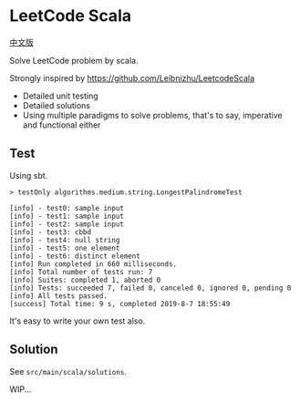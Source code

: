 # LeetCode Scala
[中文版](./README-CN.md)

Solve LeetCode problem by scala.

Strongly inspired by https://github.com/Leibnizhu/LeetcodeScala

- Detailed unit testing
- Detailed solutions
- Using multiple paradigms to solve problems, that's to say, imperative and functional either

## Test
Using sbt.
```sbtshell
> testOnly algorithms.medium.string.LongestPalindromeTest

[info] - test0: sample input
[info] - test1: sample input
[info] - test2: sample input
[info] - test3: cbbd
[info] - test4: null string
[info] - test5: one element
[info] - test6: distinct element
[info] Run completed in 660 milliseconds.
[info] Total number of tests run: 7
[info] Suites: completed 1, aborted 0
[info] Tests: succeeded 7, failed 0, canceled 0, ignored 0, pending 0
[info] All tests passed.
[success] Total time: 9 s, completed 2019-8-7 18:55:49

```

It's easy to write your own test also.

## Solution
See `src/main/scala/solutions`.

WIP...